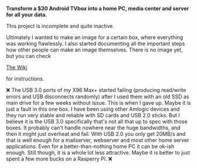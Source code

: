 **Transform a $30 Android TVbox into a home PC, media center and server for all your data.**

This project is incomplete and quite inactive.

Ultimately I wanted to make an image for a certain box, where everything was working flawlessly. I also started documenting all the important steps how other people can make an image themselves.  There is no image yet, but you can check 

[The Wiki](https://github.com/ballerburg9005/android-tvbox-2-linux-pc-and-server/wiki) 

for instructions.

❌ The USB 3.0 ports of my X96 Max+ started failing (producing read/write errors and USB disconnects randomly) after I used them with an old SSD as main drive for a few weeks without issue. This is when I gave up. Maybe it is just a fault in this one box. I have been using other Amlogic devices and they run very stable and reliable with SD cards and USB 2.0 sticks. But I believe it is the USB 3.0 specifically that's not all that up to spec with those boxes. It probably can't handle nowhere near the huge bandwidths, and then it might just overheat and fail. With USB 2.0 you only get 20MB/s and that is well enough for a mailserver, webserver and most other home server applications. Even for a better-than-nothing home PC it can be ok-ish enough. Still though, it is a whole lot less attractive. Maybe it is better to just spent a few more bucks on a Rasperry Pi. ❌
